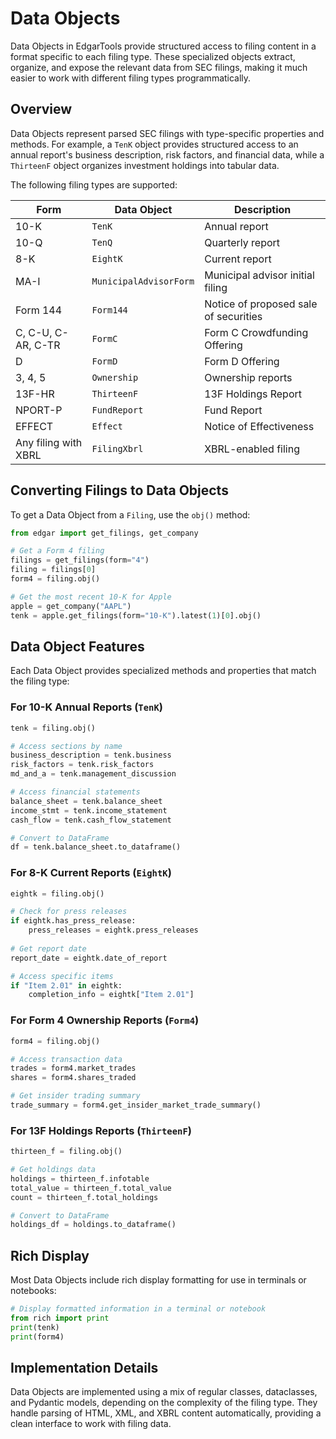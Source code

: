 # Data Objects

Data Objects in EdgarTools provide structured access to filing content in a format specific to each filing type. These specialized objects extract, organize, and expose the relevant data from SEC filings, making it much easier to work with different filing types programmatically.

## Overview

Data Objects represent parsed SEC filings with type-specific properties and methods. For example, a `TenK` object provides structured access to an annual report's business description, risk factors, and financial data, while a `ThirteenF` object organizes investment holdings into tabular data.

The following filing types are supported:

| Form                       | Data Object                  | Description                           |
|----------------------------|------------------------------|---------------------------------------|
| 10-K                       | `TenK`                       | Annual report                         |
| 10-Q                       | `TenQ`                       | Quarterly report                      |
| 8-K                        | `EightK`                     | Current report                        |
| MA-I                       | `MunicipalAdvisorForm`       | Municipal advisor initial filing      |
| Form 144                   | `Form144`                    | Notice of proposed sale of securities |
| C, C-U, C-AR, C-TR         | `FormC`                      | Form C Crowdfunding Offering          |
| D                          | `FormD`                      | Form D Offering                       |
| 3, 4, 5                    | `Ownership`                  | Ownership reports                     |
| 13F-HR                     | `ThirteenF`                  | 13F Holdings Report                   |
| NPORT-P                    | `FundReport`                 | Fund Report                           |
| EFFECT                     | `Effect`                     | Notice of Effectiveness               |
| Any filing with XBRL       | `FilingXbrl`                 | XBRL-enabled filing                   |

## Converting Filings to Data Objects

To get a Data Object from a `Filing`, use the `obj()` method:

```python
from edgar import get_filings, get_company

# Get a Form 4 filing
filings = get_filings(form="4")
filing = filings[0]
form4 = filing.obj()

# Get the most recent 10-K for Apple
apple = get_company("AAPL")
tenk = apple.get_filings(form="10-K").latest(1)[0].obj()
```

## Data Object Features

Each Data Object provides specialized methods and properties that match the filing type:

### For 10-K Annual Reports (`TenK`)

```python
tenk = filing.obj()

# Access sections by name
business_description = tenk.business
risk_factors = tenk.risk_factors
md_and_a = tenk.management_discussion

# Access financial statements
balance_sheet = tenk.balance_sheet
income_stmt = tenk.income_statement
cash_flow = tenk.cash_flow_statement

# Convert to DataFrame
df = tenk.balance_sheet.to_dataframe()
```

### For 8-K Current Reports (`EightK`)

```python
eightk = filing.obj()

# Check for press releases
if eightk.has_press_release:
    press_releases = eightk.press_releases
    
# Get report date
report_date = eightk.date_of_report

# Access specific items
if "Item 2.01" in eightk:
    completion_info = eightk["Item 2.01"]
```

### For Form 4 Ownership Reports (`Form4`)

```python
form4 = filing.obj()

# Access transaction data
trades = form4.market_trades
shares = form4.shares_traded

# Get insider trading summary
trade_summary = form4.get_insider_market_trade_summary()
```

### For 13F Holdings Reports (`ThirteenF`)

```python
thirteen_f = filing.obj()

# Get holdings data
holdings = thirteen_f.infotable
total_value = thirteen_f.total_value
count = thirteen_f.total_holdings

# Convert to DataFrame
holdings_df = holdings.to_dataframe()
```

## Rich Display

Most Data Objects include rich display formatting for use in terminals or notebooks:

```python
# Display formatted information in a terminal or notebook
from rich import print
print(tenk)
print(form4)
```

## Implementation Details

Data Objects are implemented using a mix of regular classes, dataclasses, and Pydantic models, depending on the complexity of the filing type. They handle parsing of HTML, XML, and XBRL content automatically, providing a clean interface to work with filing data.
